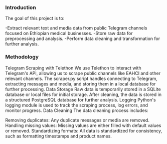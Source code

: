 ### Introduction

The goal of this project is to:

-Extract relevant text and media data from public Telegram channels focused on Ethiopian medical businesses.
-Store raw data for preprocessing and analysis.
-Perform data cleaning and transformation for further analysis.

### Methodology


Telegram Scraping with Telethon
We use Telethon to interact with Telegram's API, allowing us to scrape public channels like EAHCI and other relevant channels.
The scraper.py script handles connecting to Telegram, extracting messages and media, and storing them in a local database for further processing.
Data Storage
Raw data is temporarily stored in a SQLite database or local files for initial storage.
After cleaning, the data is stored in a structured PostgreSQL database for further analysis.
Logging
Python's logging module is used to track the scraping process, log errors, and monitor progress.
Data Cleaning
The data cleaning process includes:

Removing duplicates: Any duplicate messages or media are removed.
Handling missing values: Missing values are either filled with default values or removed.
Standardizing formats: All data is standardized for consistency, such as formatting timestamps and product names.
